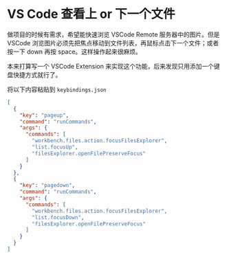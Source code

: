 # VS Code 查看上 or 下一个文件

做项目的时候有需求，希望能快速浏览 VSCode Remote 服务器中的图片。但是 VSCode 浏览图片必须先把焦点移动到文件列表，再鼠标点击下一个文件；或者按一下 down 再按 space。这样操作起来很麻烦。

本来打算写一个 VSCode Extension 来实现这个功能，后来发现只用添加一个键盘快捷方式就行了。

将以下内容粘贴到 `keybindings.json`

```json
[
  {
    "key": "pageup",
    "command": "runCommands",
    "args": {
      "commands": [
        "workbench.files.action.focusFilesExplorer",
        "list.focusUp",
        "filesExplorer.openFilePreserveFocus"
      ]
    }
  },
  {
    "key": "pagedown",
    "command": "runCommands",
    "args": {
      "commands": [
        "workbench.files.action.focusFilesExplorer",
        "list.focusDown",
        "filesExplorer.openFilePreserveFocus"
      ]
    }
  }
]
```
